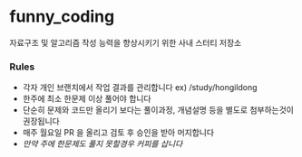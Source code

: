 # funny_coding
자료구조 및 알고리즘 작성 능력을 향상시키기 위한 사내 스터티 저장소

### Rules
 - 각자 개인 브랜치에서 작업 결과를 관리합니다 ex) /study/hongildong
 - 한주에 최소 한문제 이상 풀어야 합니다
 - 단순히 문제와 코드만 올리기 보다는 풀이과정, 개념설명 등을 별도로 첨부하는것이 권장됩니다
 - 매주 월요일 PR 을 올리고 검토 후 승인을 받아 머지합니다
 - *만약 주에 한문제도 풀지 못할경우 커피를 삽니다*
